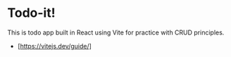# Todo-it!

This is todo app built in React using Vite for practice with CRUD principles.


- [https://vitejs.dev/guide/]
